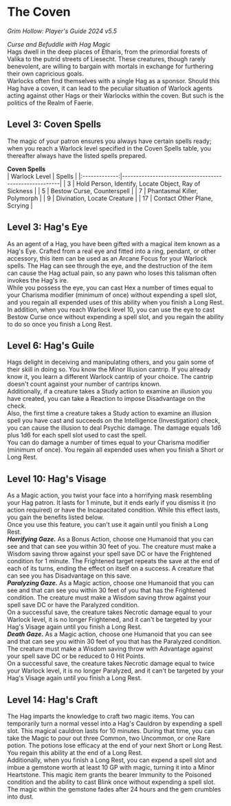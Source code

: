 # The Coven
*Grim Hollow: Player's Guide 2024 v5.5*

*Curse and Befuddle with Hag Magic*  
Hags dwell in the deep places of Etharis, from the primordial forests of Valika to the putrid streets of Liesecht. These creatures, though rarely benevolent, are willing to bargain with mortals in exchange for furthering their own capricious goals.  
Warlocks often find themselves with a single Hag as a sponsor. Should this Hag have a coven, it can lead to the peculiar situation of Warlock agents acting against other Hags or their Warlocks within the coven. But such is the politics of the Realm of Faerie.

## Level 3: Coven Spells
The magic of your patron ensures you always have certain spells ready; when you reach a Warlock level specified in the Coven Spells table, you thereafter always have the listed spells prepared.

**Coven Spells**  
| Warlock Level | Spells                                                |
|:-------------:|-------------------------------------------------------|
| 3             | Hold Person, Identify, Locate Object, Ray of Sickness |
| 5             | Bestow Curse, Counterspell                            |
| 7             | Phantasmal Killer, Polymorph                          |
| 9             | Divination, Locate Creature                           |
| 17            | Contact Other Plane, Scrying                          |

## Level 3: Hag's Eye
As an agent of a Hag, you have been gifted with a magical item known as a Hag's Eye. Crafted from a real eye and fitted into a ring, pendant, or other accessory, this item can be used as an Arcane Focus for your Warlock spells. The Hag can see through the eye, and the destruction of the item can cause the Hag actual pain, so any pawn who loses this talisman often invokes the Hag's ire.  
While you possess the eye, you can cast Hex a number of times equal to your Charisma modifier (minimum of once) without expending a spell slot, and you regain all expended uses of this ability when you finish a Long Rest. In addition, when you reach Warlock level 10, you can use the eye to cast Bestow Curse once without expending a spell slot, and you regain the ability to do so once you finish a Long Rest.

## Level 6: Hag's Guile
Hags delight in deceiving and manipulating others, and you gain some of their skill in doing so. You know the Minor Illusion cantrip. If you already know it, you learn a different Warlock cantrip of your choice. The cantrip doesn't count against your number of cantrips known.  
Additionally, if a creature takes a Study action to examine an illusion you have created, you can take a Reaction to impose Disadvantage on the check.  
Also, the first time a creature takes a Study action to examine an illusion spell you have cast and succeeds on the Intelligence (Investigation) check, you can cause the illusion to deal Psychic damage. The damage equals 1d6 plus 1d6 for each spell slot used to cast the spell.  
You can do damage a number of times equal to your Charisma modifier (minimum of once). You regain all expended uses when you finish a Short or Long Rest.

## Level 10: Hag's Visage
As a Magic action, you twist your face into a horrifying mask resembling your Hag patron. It lasts for 1 minute, but it ends early if you dismiss it (no action required) or have the Incapacitated condition. While this effect lasts, you gain the benefits listed below.  
Once you use this feature, you can't use it again until you finish a Long Rest.  
***Horrifying Gaze.*** As a Bonus Action, choose one Humanoid that you can see and that can see you within 30 feet of you. The creature must make a Wisdom saving throw against your spell save DC or have the Frightened condition for 1 minute. The Frightened target repeats the save at the end of each of its turns, ending the effect on itself on a success. A creature that can see you has Disadvantage on this save.  
***Paralyzing Gaze.*** As a Magic action, choose one Humanoid that you can see and that can see you within 30 feet of you that has the Frightened condition. The creature must make a Wisdom saving throw against your spell save DC or have the Paralyzed condition.  
On a successful save, the creature takes Necrotic damage equal to your Warlock level, it is no longer Frightened, and it can't be targeted by your Hag's Visage again until you finish a Long Rest.  
***Death Gaze.*** As a Magic action, choose one Humanoid that you can see and that can see you within 30 feet of you that has the Paralyzed condition. The creature must make a Wisdom saving throw with Advantage against your spell save DC or be reduced to 0 Hit Points.  
On a successful save, the creature takes Necrotic damage equal to twice your Warlock level, it is no longer Paralyzed, and it can't be targeted by your Hag's Visage again until you finish a Long Rest.

## Level 14: Hag's Craft
The Hag imparts the knowledge to craft two magic items. You can temporarily turn a normal vessel into a Hag's Cauldron by expending a spell slot. This magical cauldron lasts for 10 minutes. During that time, you can take the Magic to pour out three Common, two Uncommon, or one Rare potion. The potions lose efficacy at the end of your next Short or Long Rest. You regain this ability at the end of a Long Rest.  
Additionally, when you finish a Long Rest, you can expend a spell slot and imbue a gemstone worth at least 10 GP with magic, turning it into a Minor Heartstone. This magic item grants the bearer Immunity to the Poisoned condition and the ability to cast Blink once without expending a spell slot. The magic within the gemstone fades after 24 hours and the gem crumbles into dust.